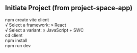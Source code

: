 ## Initiate Project (from project-space-app)
npm create vite client  
√ Select a framework: » React  
√ Select a variant: » JavaScript + SWC  
cd client  
npm install  
npm run dev  

